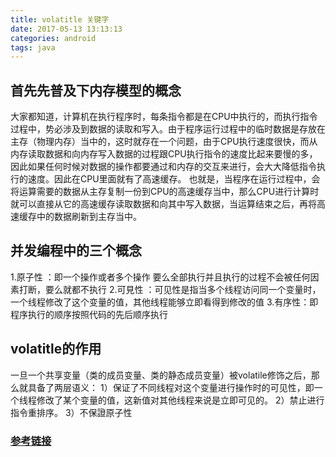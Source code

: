 ```yaml
---
title: volatitle 关键字
date: 2017-05-13 13:13:13
categories: android
tags: java
---
```


## 首先先普及下内存模型的概念
  
大家都知道，计算机在执行程序时，每条指令都是在CPU中执行的，而执行指令过程中，势必涉及到数据的读取和写入。由于程序运行过程中的临时数据是存放在主存（物理内存）当中的，这时就存在一个问题，由于CPU执行速度很快，而从内存读取数据和向内存写入数据的过程跟CPU执行指令的速度比起来要慢的多，因此如果任何时候对数据的操作都要通过和内存的交互来进行，会大大降低指令执行的速度。因此在CPU里面就有了高速缓存。
也就是，当程序在运行过程中，会将运算需要的数据从主存复制一份到CPU的高速缓存当中，那么CPU进行计算时就可以直接从它的高速缓存读取数据和向其中写入数据，当运算结束之后，再将高速缓存中的数据刷新到主存当中。

<!-- more -->

## 并发编程中的三个概念
1.原子性 ：即一个操作或者多个操作 要么全部执行并且执行的过程不会被任何因素打断，要么就都不执行
2.可見性 ：可见性是指当多个线程访问同一个变量时，一个线程修改了这个变量的值，其他线程能够立即看得到修改的值
3.有序性：即程序执行的顺序按照代码的先后顺序执行

## volatitle的作用
一旦一个共享变量（类的成员变量、类的静态成员变量）被volatile修饰之后，那么就具备了两层语义：
1）保证了不同线程对这个变量进行操作时的可见性，即一个线程修改了某个变量的值，这新值对其他线程来说是立即可见的。
2）禁止进行指令重排序。
3）不保證原子性

### [参考链接 ](http://blog.csdn.net/victor_cindy1/article/details/44310195)

